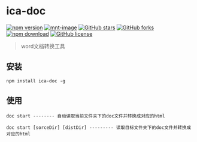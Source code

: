 # ica-doc

[![npm version][npm-image]][npm-url] [![mnt-image](https://img.shields.io/maintenance/yes/2022.svg?style=flat-square)](../../commits/master) [![GitHub stars](https://img.shields.io/github/stars/artdong/ica-doc.svg?style=flat-square)](https://github.com/artdong/ica-doc/stargazers) [![GitHub forks](https://img.shields.io/github/forks/artdong/ica-doc.svg?style=flat-square)](https://github.com/artdong/ica-doc/network) [![npm download][download-image]][download-url] [![GitHub license](https://img.shields.io/badge/license-MIT-blue.svg?style=flat-square)](https://github.com/artdong/ica-doc/blob/master/LICENSE)

[npm-image]: http://img.shields.io/npm/v/ica-doc.svg?style=flat-square
[npm-url]: http://npmjs.org/package/ica-doc
[download-image]: https://img.shields.io/npm/dm/ica-doc.svg?style=flat-square
[download-url]: https://npmjs.org/package/ica-doc
[bundlephobia-url]: https://bundlephobia.com/result?p=ica-doc
[bundlephobia-image]: https://badgen.net/bundlephobia/minzip/ica-doc

> word文档转换工具

## 安装

`npm install ica-doc -g`

## 使用

```
doc start -------- 自动读取当前文件夹下的doc文件并转换成对应的html

doc start [sorceDir] [distDir] --------- 读取目标文件夹下的doc文件并转换成对应的html
```